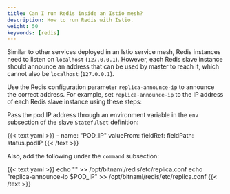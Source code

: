```yaml
---
title: Can I run Redis inside an Istio mesh?
description: How to run Redis with Istio.
weight: 50
keywords: [redis]
---
```


Similar to other services deployed in an Istio service mesh, Redis instances
need to listen on `localhost` (`127.0.0.1`). However, each Redis slave instance
should announce an address that can be used by master to reach it, which cannot
also be `localhost` (`127.0.0.1`).

Use the Redis configuration parameter `replica-announce-ip` to announce the
correct address.  For example, set `replica-announce-ip` to the IP address of
each Redis slave instance using these steps:

Pass the pod IP address through an environment variable in the `env` subsection
of the slave `StatefulSet` definition:

{{< text yaml >}}
    - name: "POD_IP"
      valueFrom:
        fieldRef:
          fieldPath: status.podIP
{{< /text >}}

Also, add the following under the `command` subsection:

{{< text yaml >}}
echo "" >> /opt/bitnami/redis/etc/replica.conf
echo "replica-announce-ip $POD_IP" >> /opt/bitnami/redis/etc/replica.conf
{{< /text >}}
